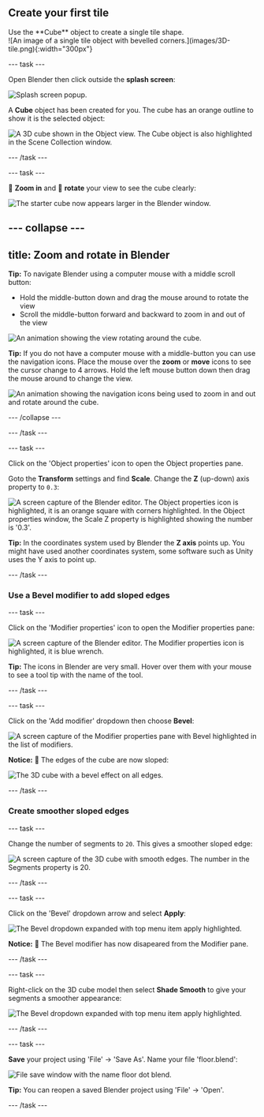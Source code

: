 ## Create your first tile

<div style="display: flex; flex-wrap: wrap">
<div style="flex-basis: 200px; flex-grow: 1; margin-right: 15px;">
Use the **Cube** object to create a single tile shape.
</div>
<div>
![An image of a single tile object with bevelled corners.](images/3D-tile.png){:width="300px"}
</div>
</div>

--- task ---

Open Blender then click outside the **splash screen**: 

![Splash screen popup.](images/splash-screen.png)

A **Cube** object has been created for you. The cube has an orange outline to show it is the selected object:

![A 3D cube shown in the Object view. The Cube object is also highlighted in the Scene Collection window.](images/starter-cube.png)

--- /task ---

--- task ---

🔎 **Zoom in** and 🔄 **rotate** your view to see the cube clearly:

![The starter cube now appears larger in the Blender window.](images/zoomed-cube.png)

--- collapse ---
---
title: Zoom and rotate in Blender
---

**Tip:** To navigate Blender using a computer mouse with a middle scroll button:
+ Hold the middle-button down and drag the mouse around to rotate the view
+ Scroll the middle-button forward and backward to zoom in and out of the view

![An animation showing the view rotating around the cube.](images/navigate-cube.gif)

**Tip:** If you do not have a computer mouse with a middle-button you can use the navigation icons. Place the mouse over the **zoom** or **move** icons to see the cursor change to 4 arrows. Hold the left mouse button down then drag the mouse around to change the view. 

![An animation showing the navigation icons being used to zoom in and out and rotate around the cube.](images/navigate-mouse.gif)

--- /collapse ---

--- /task ---

--- task ---

Click on the 'Object properties' icon to open the Object properties pane. 

Goto the **Transform** settings and find **Scale**. Change the **Z** (up-down) axis property to `0.3`:

![A screen capture of the Blender editor. The Object properties icon is highlighted, it is an orange square with corners highlighted. In the Object properties window,  the Scale Z property is highlighted showing the number is '0.3'.](images/object-properties.png)

**Tip:** In the coordinates system used by Blender the **Z axis** points up. You might have used another coordinates system, some software such as Unity uses the Y axis to point up. 

--- /task ---

### Use a Bevel modifier to add sloped edges

--- task ---

Click on the 'Modifier properties' icon to open the Modifier properties pane: 

![A screen capture of the Blender editor. The Modifier properties icon is highlighted, it is blue wrench.](images/modifier-properties.png)

**Tip:** The icons in Blender are very small. Hover over them with your mouse to see a tool tip with the name of the tool.

--- /task ---

--- task ---

Click on the 'Add modifier' dropdown then choose **Bevel**: 

![A screen capture of the Modifier properties pane with Bevel highlighted in the list of modifiers.](images/bevel-modifier.png)

**Notice:** 👀 The edges of the cube are now sloped:

![The 3D cube with a bevel effect on all edges.](images/bevel-effect.png)

--- /task ---

### Create smoother sloped edges

--- task ---

Change the number of segments to `20`. This gives a smoother sloped edge: 

![A screen capture of the 3D cube with smooth edges. The number in the Segments property is 20.](images/bevel-segments.png)

--- /task ---

--- task ---

Click on the 'Bevel' dropdown arrow and select **Apply**: 

![The Bevel dropdown expanded with top menu item `apply` highlighted.](images/apply-modifier.png)

**Notice:** 👀 The Bevel modifier has now disapeared from the Modifier pane.

--- /task ---

--- task ---

Right-click on the 3D cube model then select **Shade Smooth** to give your segments a smoother appearance: 

![The Bevel dropdown expanded with top menu item `apply` highlighted.](images/smooth-shade.png)

--- /task ---

--- task ---

**Save** your project using 'File' -> 'Save As'. Name your file 'floor.blend': 

![File save window with the name floor dot blend.](images/blender-save-as.png)

**Tip:** You can reopen a saved Blender project using 'File' -> 'Open'. 

--- /task ---